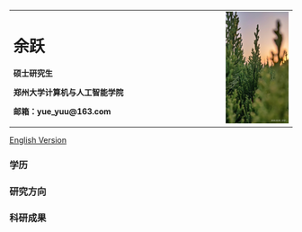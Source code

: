 <table border="0">
  <tr>
    <td width="75%">
      <h1>余跃</h1>
      <p><b>硕士研究生</b></p>
      <p><b>郑州大学计算机与人工智能学院</b></p>
      <p><b>邮箱：yue_yuu@163.com</b></p>
    </td>
    <td width="25%">
      <img src="/image1.jpg" width="100%">
    </td>
  </tr>
</table>


[English Version](index-en.md)

### 学历

### 研究方向

### 科研成果


